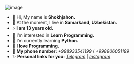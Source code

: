 ![image](https://user-images.githubusercontent.com/112770922/188279656-833ea398-375c-484f-bdfb-319c2d00cd28.png)
- 👋 Hi, My name is <b>Shokhjahon.</b>
- 🌆 At the moment, I live in <b>Samarkand, Uzbekistan.</b>
- ⚡️ <strong>I am 13 years old.</strong>
- 👀 I’m interested in <b>Learn Programming.</b>
- 🌱 I’m currently learning <b>Python.</b>
- 💞 <strong>I love Programming.</strong>
- 📱 <b>My phone number:</b> <i>+998933541199</i> / <i>+998906051199</i>
- ✨ <b>Personal links for you:</b> <i>[Telegram](https://t.me/abdukhalimov_sh)</i> | <i>[Instagram](https://instagram.com/shokha.dev)</i>
<!---
shokhjahon-dev/shokhjahon-dev is a ✨ special ✨ repository because its `README.md` (this file) appears on your GitHub profile.
You can click the Preview link to take a look at your changes.
--->
